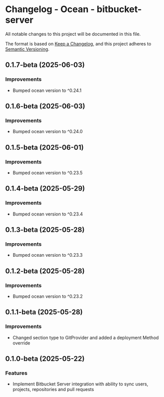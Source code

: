 # Changelog - Ocean - bitbucket-server

All notable changes to this project will be documented in this file.

The format is based on [Keep a Changelog](https://keepachangelog.com/en/1.0.0/),
and this project adheres to [Semantic Versioning](https://semver.org/spec/v2.0.0.html).

<!-- towncrier release notes start -->

## 0.1.7-beta (2025-06-03)


### Improvements

- Bumped ocean version to ^0.24.1


## 0.1.6-beta (2025-06-03)


### Improvements

- Bumped ocean version to ^0.24.0


## 0.1.5-beta (2025-06-01)


### Improvements

- Bumped ocean version to ^0.23.5


## 0.1.4-beta (2025-05-29)


### Improvements

- Bumped ocean version to ^0.23.4


## 0.1.3-beta (2025-05-28)


### Improvements

- Bumped ocean version to ^0.23.3


## 0.1.2-beta (2025-05-28)


### Improvements

- Bumped ocean version to ^0.23.2


## 0.1.1-beta (2025-05-28)


### Improvements

- Changed section type to GitProvider and added a deployment Method override


## 0.1.0-beta (2025-05-22)

### Features

- Implement Bitbucket Server integration with ability to sync users, projects, repositories and pull requests
